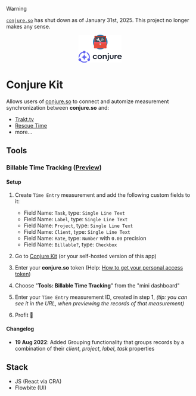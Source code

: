 > [!WARNING]
> [`conjure.so`](https://conjure.so) has shut down as of January 31st, 2025. This project no longer makes any sense.

<p align="center">
<img src="makeshift-logo.png" alt="Makeshift Logo" height='75'/>
</p>

# Conjure Kit

Allows users of [conjure.so](https://conjure.so) to connect and automize measurement synchronization between **conjure.so** and:

- [Trakt.tv](https://trakt.tv)
- [Rescue Time](https://rescuetime.com)
- more...

## Tools

### Billable Time Tracking ([Preview](https://i.imgur.com/q3uFEJd.png))

#### Setup

1. Create `Time Entry` measurement and add the following custom fields to it:
    - Field Name: `Task`, type: `Single Line Text`
    - Field Name: `Label`, type: `Single Line Text`
    - Field Name: `Project`, type: `Single Line Text`
    - Field Name: `Client`, type: `Single Line Text`
    - Field Name: `Rate`, type: `Number` with `0.00` precision
    - Field Name: `Billable?`, type: `Checkbox`

2. Go to [Conjure Kit](https://conjure-kit.vercel.app/tools/billable-time-tracking) (or your self-hosted version of
   this app)
3. Enter your **conjure.so** token (Help: [How to get your personal access token](https://conjure.so/docs/api/getting-started))
4. Choose "**Tools: Billable Time Tracking**" from the "mini dashboard"
5. Enter your `Time Entry` measurement ID, created in step 1, _(tip: you can see it in the URL, when previewing the records of that measurement)_
6. Profit 👏

#### Changelog
- **19 Aug 2022**: Added Grouping functionality that groups records by a combination of their _client_, _project_, _label_, _task_ properties

## Stack

- JS (React via CRA)
- Flowbite (UI)

